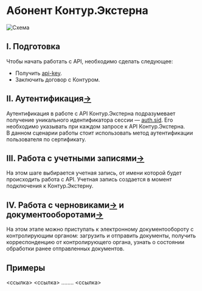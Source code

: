 # Абонент Контур.Экстерна
![Схема](https://github.com/skbkontur/extern-api-docs/blob/master/images/Абонент%20КЭ.jpg)

## I. Подготовка
Чтобы начать работать с API, необходимо сделать следующее:
* Получить [api-key](https://github.com/skbkontur/extern-api-docs/blob/master/manuals/Как%20передавать%20api-key.md).
* Заключить договор с Контуром.

## II. Аутентификация[→](https://github.com/skbkontur/extern-api-docs/blob/master/Аутентификация.md)
Аутентификация в работе с API Контур.Экстерна подразумевает получение уникального идентификатора сессии — [auth.sid](https://github.com/skbkontur/extern-api-docs/blob/master/manuals/Как%20передавать%20auth.sid.md). Его необходимо указывать при каждом запросе к API Контур.Экстерна.   
В данном сценарии работы стоит использовать метод аутентификации пользователя по сертификату.

## III. Работа с учетными записями[→](https://github.com/skbkontur/extern-api-docs/blob/master/Работа%20с%20ЛС.md)
На этом шаге выбирается учетная запись, от имени которой будет происходить работа с API. Учетная запись создается в момент подключения  к Контур.Экстерну.

## IV. Работа с черновиками[→](https://github.com/skbkontur/extern-api-docs/blob/master/Черновик%20ДО.md) и документооборотами[→](https://github.com/skbkontur/extern-api-docs/blob/master/Работа%20с%20ДО.md)
На этом этапе можно приступать к электронному документообороту с контролирующим органом: загрузить и отправить документы, получить корреспонденцию от контролирующего органа, узнать о состоянии обработки ранее отправленных документов.

## Примеры
<ссылка>
<ссылка>
........
<ссылка>

